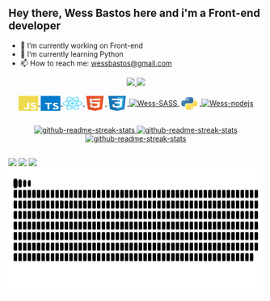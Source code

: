 
## Hey there, Wess Bastos here and i'm a Front-end developer 

- 🔭 I’m currently working on Front-end
- 🌱 I’m currently learning Python
- 📫 How to reach me: wessbastos@gmail.com

<div align="center">
  <a href="https://github.com/WeslleyBastos">
  <img height="170em" src="https://github-readme-stats.vercel.app/api?username=WeslleyBastos&show_icons=true&theme=radical&include_all_commits=true&count_private=true"/>
  <img height="170em" src="https://github-readme-stats.vercel.app/api/top-langs/?username=WeslleyBastos&layout=compact&langs_count=7&theme=radical"/>
</div>
<div style="display: inline_block" align="center"><br>
  <img align="center" alt="Wess-Js" height="30" width="40" src="https://raw.githubusercontent.com/devicons/devicon/master/icons/javascript/javascript-plain.svg">
  <img align="center" alt="Wess-Ts" height="30" width="40" src="https://raw.githubusercontent.com/devicons/devicon/master/icons/typescript/typescript-plain.svg">
  <img align="center" alt="Wess-React" height="30" width="40" src="https://raw.githubusercontent.com/devicons/devicon/master/icons/react/react-original.svg">
  <img align="center" alt="Wess-HTML" height="30" width="40" src="https://raw.githubusercontent.com/devicons/devicon/master/icons/html5/html5-original.svg">
  <img align="center" alt="Wess-CSS" height="30" width="40" src="https://raw.githubusercontent.com/devicons/devicon/master/icons/css3/css3-original.svg">
  <img align="center" alt="Wess-SASS" height="30" width="40" src="https://cdn.jsdelivr.net/gh/devicons/devicon/icons/sass/sass-original.svg" />
  <img align="center" alt="Wess-Python" height="30" width="40" src="https://raw.githubusercontent.com/devicons/devicon/master/icons/python/python-original.svg">
  <img align="center" alt="Wess-nodejs" height="30" width="40" src= "https://cdn.jsdelivr.net/gh/devicons/devicon/icons/nodejs/nodejs-original.svg" />
</div>
  
  ##
  
  <div align="center">
    <img width="282" src="https://denvercoder1-github-readme-stats.vercel.app/api/pin/?username=WeslleyBastos&repo=Humgry---Landpage&theme=react&bg_color=273849&title_color=F85D7F&icon_color=F8D866&hide_border=true&show_icons=false" alt="github-readme-streak-stats">
    <img width="282" src="https://denvercoder1-github-readme-stats.vercel.app/api/pin/?username=WeslleyBastos&repo=Firebase-Photo-Gallery&theme=react&bg_color=273849&title_color=F85D7F&icon_color=F8D866&hide_border=true&show_icons=false" alt="github-readme-streak-stats">
    <img width="282" src="https://denvercoder1-github-readme-stats.vercel.app/api/pin/?username=WeslleyBastos&repo=instagram-slide-component&theme=react&bg_color=273849&title_color=F85D7F&icon_color=F8D866&hide_border=true&show_icons=false" alt="github-readme-streak-stats">
  </div>
 
  ##
  
<div> 
  <a href="https://instagram.com/wessbastos" target="_blank"><img src="https://img.shields.io/badge/-Instagram-%23E4405F?style=for-the-badge&logo=instagram&logoColor=white" target="_blank"></a>
  <a href = "mailto:wessbastos@gmail.com"><img src="https://img.shields.io/badge/-Gmail-%23333?style=for-the-badge&logo=gmail&logoColor=white" target="_blank"></a>
  <a href="https://www.linkedin.com/in/wessbastos" target="_blank"><img src="https://img.shields.io/badge/-LinkedIn-%230077B5?style=for-the-badge&logo=linkedin&logoColor=white" target="_blank"></a> 
  
 <img align="center" alt="Wess-snake" height="250" width="1200" src= "https://raw.githubusercontent.com/Platane/snk/output/github-contribution-grid-snake.svg" />
  
 
</div>
